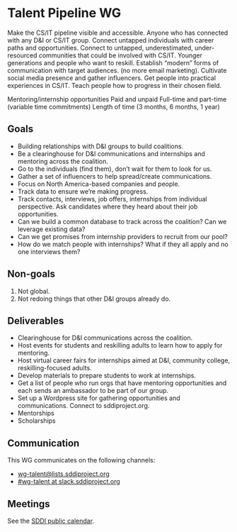 # Talent Pipeline WG

Make the CS/IT pipeline visible and accessible. Anyone who has connected with any D&I or CS/IT group. 
Connect untapped individuals with career paths and opportunities. 
Connect to untapped, underestimated, under-resourced communities that could be involved with CS/IT. Younger generations and people who want to reskill. 
Establish “modern” forms of communication with target audiences. (no more email marketing). Cultivate social media presence and gather influencers. 
Get people into practical experiences in CS/IT. 
Teach people how to progress in their chosen field. 

Mentoring/internship opportunities
Paid and unpaid
Full-time and part-time (variable time commitments)
Length of time (3 months, 6 months, 1 year)

## Goals

- Building relationships with D&I groups to build coalitions. 
- Be a clearinghouse for D&I communications and internships and mentoring across the coalition.
- Go to the individuals (find them), don’t wait for them to look for us. 
- Gather a set of influencers to help spread/create communications.
- Focus on North America-based companies and people.
- Track data to ensure we’re making progress.
- Track contacts, interviews, job offers, internships from individual perspective. Ask candidates where they heard about their job opportunities.
- Can we build a common database to track across the coalition? Can we leverage existing data? 
- Can we get promises from internship providers to recruit from our pool?
- How do we match people with internships? What if they all apply and no one interviews them? 

## Non-goals 

1. Not global.
2. Not redoing things that other D&I groups already do.

## Deliverables

- Clearinghouse for D&I communications across the coalition.
- Host events for students and reskilling adults to learn how to apply for mentoring.
- Host virtual career fairs for internships aimed at D&I, community college, reskilling-focused adults.
- Develop materials to prepare students to work at internships. 
- Get a list of people who run orgs that have mentoring opportunities and each sends an ambassador to be part of our group.
- Set up a Wordpress site for gathering opportunities and communications. Connect to sddiproject.org.
- Mentorships
- Scholarships

## Communication

This WG communicates on the following channels:

- [wg-talent@lists.sddiproject.org](https://lists.sddiproject.org/g/wg-talent)
- [#wg-talent at slack.sddiproject.org](https://slack.sddiproject.org)

## Meetings

See the [SDDI public calendar](https://lists.sddiproject.org/calendar).
